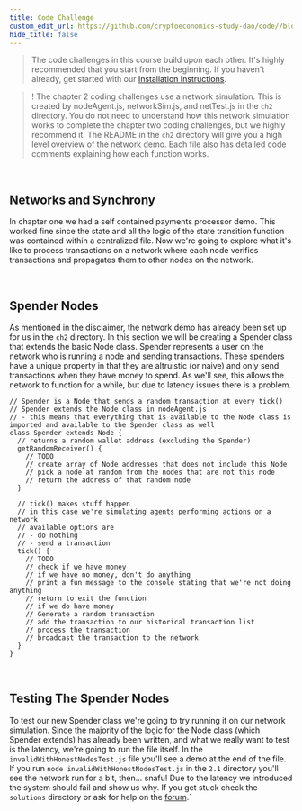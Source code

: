 ```yaml
---
title: Code Challenge
custom_edit_url: https://github.com/cryptoeconomics-study-dao/code//blob/master/ch2/2.1/README.md
hide_title: false
---
```

<!-- This file is generated by /website/scripts/sync-util.js - changes will be overwritten! -->

> The code challenges in this course build upon each other. It's highly recommended that you start from the beginning. If you haven't already, get started with our [Installation Instructions](https://www.burrrata.ch/ces-website/docs/en/sync/dev-env-setup).

> ! The chapter 2 coding challenges use a network simulation. This is created by nodeAgent.js, networkSim.js, and netTest.js in the `ch2` directory. You do not need to understand how this network simulation works to complete the chapter two coding challenges, but we highly recommend it. The README in the `ch2` directory will give you a high level overview of the network demo. Each file also has detailed code comments explaining how each function works.

<br />

## Networks and Synchrony

In chapter one we had a self contained payments processor demo. This worked fine since the state and all the logic of the state transition function was contained within a centralized file. Now we're going to explore what it's like to process transactions on a network where each node verifies transactions and propagates them to other nodes on the network.

<br />

## Spender Nodes

As mentioned in the disclaimer, the network demo has already been set up for us in the `ch2` directory. In this section we will be creating a Spender class that extends the basic Node class. Spender represents a user on the network who is running a node and sending transactions. These spenders have a unique property in that they are altruistic (or naive) and only send transactions when they have money to spend. As we'll see, this allows the network to function for a while, but due to latency issues there is a problem.
```
// Spender is a Node that sends a random transaction at every tick()
// Spender extends the Node class in nodeAgent.js
// - this means that everything that is available to the Node class is imported and available to the Spender class as well
class Spender extends Node {
  // returns a random wallet address (excluding the Spender)
  getRandomReceiver() {
    // TODO
    // create array of Node addresses that does not include this Node
    // pick a node at random from the nodes that are not this node
    // return the address of that random node
  }

  // tick() makes stuff happen
  // in this case we're simulating agents performing actions on a network
  // available options are
  // - do nothing
  // - send a transaction
  tick() {
    // TODO
    // check if we have money
    // if we have no money, don't do anything
    // print a fun message to the console stating that we're not doing anything
    // return to exit the function
    // if we do have money
    // Generate a random transaction
    // add the transaction to our historical transaction list
    // process the transaction
    // broadcast the transaction to the network
  }
}

```

<br />

## Testing The Spender Nodes

To test our new Spender class we're going to try running it on our network simulation. Since the majority of the logic for the Node class (which Spender extends) has already been written, and what we really want to test is the latency, we're going to run the file itself. In the `invalidWithHonestNodesTest.js` file you'll see a demo at the end of the file. If you run `node invalidWithHonestNodesTest.js` in the `2.1` directory you'll see the network run for a bit, then... snafu! Due to the latency we introduced the system should fail and show us why. If you get stuck check the `solutions` directory or ask for help on the [forum](https://forum.cryptoeconomics.study/).`

<br />
